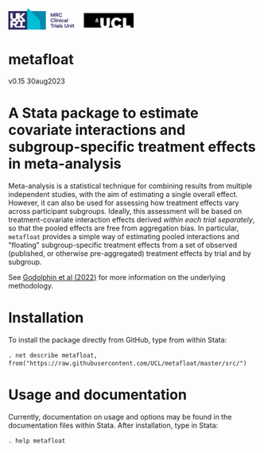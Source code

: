 <a href ="https://www.mrcctu.ucl.ac.uk/"><img src="logo_ukri-mrc-ctu_transparent-background.png" width="50%" /></a>

# metafloat
 v0.15  30aug2023

# A Stata package to estimate covariate interactions and subgroup-specific treatment effects in meta-analysis

Meta-analysis is a statistical technique for combining results from multiple independent studies, with the aim of estimating a single overall effect. However, it can also be used for assessing how treatment effects vary across participant subgroups. Ideally, this assessment will be based on treatment-covariate interaction effects derived _within each trial separately_, so that the pooled effects are free from aggregation bias. In particular, `metafloat` provides a simple way of estimating pooled interactions and "floating" subgroup-specific treatment effects from a set of observed (published, or otherwise pre-aggregated) treatment effects by trial and by subgroup.

See [Godolphin et al (2022)](https://doi.org/10.1002/jrsm.1590) for more information on the underlying methodology.

# Installation

To install the package directly from GitHub, type from within Stata:

    . net describe metafloat, from("https://raw.githubusercontent.com/UCL/metafloat/master/src/")

# Usage and documentation

Currently, documentation on usage and options may be found in the documentation files within Stata.  After installation, type in Stata:

    . help metafloat
